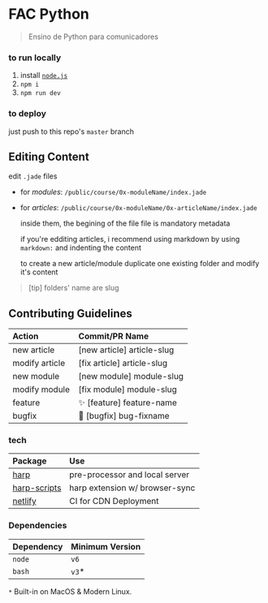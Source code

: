 # FAC Python
> Ensino de Python para comunicadores

### to run locally
1. install [`node.js`](https://nodejs.org/en/)
2. `npm i`
3. `npm run dev`

### to deploy

just push to this repo's `master` branch


## Editing Content

edit `.jade` files

* for *modules*: `/public/course/0x-moduleName/index.jade`
* for *articles*: `/public/course/0x-moduleName/0x-articleName/index.jade`
	
	inside them, the begining of the file file is mandatory metadata
	
	if you're edditing articles, i recommend using markdown by using `markdown:` and indenting the content
	
	to create a new article/module duplicate one existing folder and modify it's content

> [tip] folders' name are slug


## Contributing Guidelines

| Action                 | Commit/PR Name                      |
|:-----------------------|:------------------------------------|
| new article            | [new article] article-slug          |
| modify article         | [fix article] article-slug          |
| new module             | [new module] module-slug            |
| modify module          | [fix module] module-slug            |
| feature                | :sparkles: [feature] feature-name   |
| bugfix                 | :bug: [bugfix] bug-fixname          |



### tech

| Package                                                     | Use                            |
|:------------------------------------------------------------|:-------------------------------|
| [harp](http://harpjs.com)                                   | pre-processor and local server |
| [harp-scripts](http://github.com/leonardodino/harp-scripts) | harp extension w/ browser-sync |
| [netlify](https://www.netlify.com/)                         | CI for CDN Deployment          |


### Dependencies
| Dependency | Minimum Version |
| --- | --- |
| `node` | `v6` |
| `bash` | `v3`* |

`*` Built-in on MacOS & Modern Linux.
